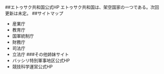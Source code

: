 ##エトゥサク共和国公式HP
エトゥサク共和国は、架空国家の一つである。次回更新は未定。
##サイトマップ
- 産業庁
- 教育庁
- 国軍統制庁
- 財務庁
- 司法庁
- 立法庁
###その他姉妹サイト
- バッシリ特別軍事地区公式HP
- 競技科学運営公式HP
